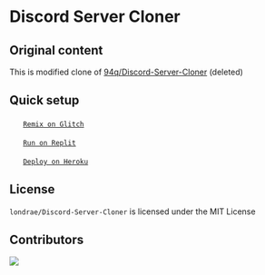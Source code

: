 # Discord Server Cloner

## Original content

This is modified clone of [94q/Discord-Server-Cloner](https://github.com/94q/Discord-Server-Cloner) (deleted)

## Quick setup

<img src="https://glitch.com/favicon.ico" style="height: 16px" /> &nbsp;[`Remix on Glitch`](https://glitch.com/edit/#!/import/github/londrae/Discord-Server-Cloner)

<img src="https://storage.googleapis.com/replit/images/1678291976403_1289b540408b27b11fd117585b41e36a.webp" style="height: 16px; width: 16px" /> &nbsp;[`Run on Replit`](https://replit.com/github/londrae/Discord-Server-Cloner)

<img src="https://cdn.iconscout.com/icon/free/png-256/heroku-2752161-2284978.png" style="height: 16px; width: 16px" /> &nbsp;[`Deploy on Heroku`](https://replit.com/github/londrae/Discord-Server-Cloner)

## License

`londrae/Discord-Server-Cloner` is licensed under the MIT License

## Contributors

<a href="https://github.com/londrae/Discord-Server-Cloner/graphs/contributors">
  <img src="https://contrib.rocks/image?repo=londrae/Discord-Server-Cloner"/>
</a>
